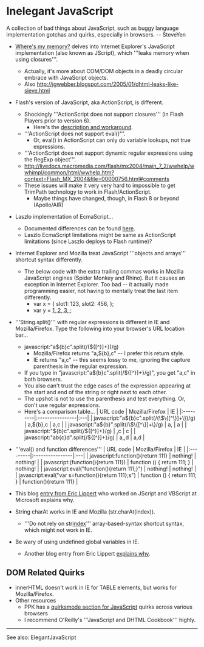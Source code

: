 # Inelegant JavaScript #

A collection of bad things about JavaScript, such as buggy language implementation gotchas and quirks, especially in browsers. -- SteveYen

  * [Where's my memory?](http://www.bazon.net/mishoo/articles.epl?art_id=824) delves into Internet Explorer's JavaScript implementation (also known as JScript), which '''leaks memory when using closures'''.
    * Actually, it's more about COM/DOM objects in a deadly circular embrace with JavaScript objects.
    * Also http://jgwebber.blogspot.com/2005/01/dhtml-leaks-like-sieve.html
  * Flash's version of JavaScript, aka ActionScript, is different.
    * Shockingly '''ActionScript does not support closures''' (in Flash Players prior to version 6).
      * Here's the [description and workaround](http://www.laszlosystems.com/~adam/blog/archives/000018.html).
    * '''ActionScript does not support eval()'''.
      * Or, eval() in ActionScript can only do variable lookups, not true expressions.
    * '''ActionScript does not support dynamic regular expressions using the RegExp object'''.
    * http://livedocs.macromedia.com/flash/mx2004/main_7_2/wwhelp/wwhimpl/common/html/wwhelp.htm?context=Flash_MX_2004&file=00000756.html#comments
    * These issues will make it very very hard to impossible to get TrimPath technology to work in Flash/ActionScript.
      * Maybe things have changed, though, in Flash 8 or beyond (Apollo/AIR)
  * Laszlo implementation of EcmaScript...
    * Documented differences can be found [here](http://www.laszlosystems.com/lps-2.2/docs/guide/ecmascript-and-lzx.html#ecmascript-and-lzx.differences).
    * Laszlo EcmaScript limitations might be same as ActionScript limitations (since Laszlo deploys to Flash runtime)?
  * Internet Explorer and Mozilla treat JavaScript '''objects and arrays''' shortcut syntax differently.
    * The below code with the extra trailing commas works in Mozilla JavaScript engines (Spider Monkey and Rhino).  But it causes an exception in Internet Explorer.  Too bad -- it actually made programming easier, not having to mentally treat the last item differently.
      * var x = { slot1: 123, slot2: 456, };
      * var y = [1, 2, 3, ](.md);
  * '''String.split()''' with regular expressions is different in IE and Mozilla/Firefox.  Type the following into your browser's URL location bar...
    * javascript:"a${b}c".split(/(\$\{[^\}]+\})/g)
      * Mozilla/Firefox returns "a,${b},c" -- I prefer this return style.
      * IE returns "a,c" -- this seems lossy to me, ignoring the capture parenthesis in the regular expression.
    * If you type in "javascript:"a${b}c".split(/\$\{[^\}]+\}/g)", you get "a,c" in both browsers.
    * You also can't trust the edge cases of the expression appearing at the start and end of the string or right next to each other.
    * The upshot is not to use the parenthesis and test everything.  Or, don't use regular expressions.
    * Here's a comparison table...
| URL code | Mozilla/Firefox | IE |
|:---------|:----------------|:---|
| javascript:"a${b}c".split(/(\$\{[^\}]+\})/g) | a,${b},c        | a,c |
| javascript:"a${b}".split(/\$\{[^\}]+\}/g) | a,              | a  |
| javascript:"${b}c".split(/\$\{[^\}]+\}/g) | ,c              | c  |
| javascript:"a${b}${c}d".split(/\$\{[^\}]+\}/g) | a,,d            | a,d |

  * '''eval() and function differences'''
| URL code | Mozilla/Firefox | IE |
|:---------|:----------------|:---|
| javascript:function(){return 111} | nothing!        | nothing! |
| javascript:(function(){return 111}) | function () { return 111; } | nothing! |
| javascript:eval("function(){return 111;}") | nothing!        | nothing! |
| javascript:eval("var s=function(){return 111};s") | function () { return 111; } | function(){return 111} |
  * This blog [entry from Eric Lippert](http://blogs.gotdotnet.com/EricLi/PermaLink.aspx/4939ad1e-b2d7-436e-a2dc-bd7665d207bf) who worked on JScript and VBScript at Microsoft explains why.

  * String charAt works in IE and Mozilla (str.charAt(index)).
    * '''Do not rely on str[index](index.md)''' array-based-syntax shortcut syntax, which might not work in IE.
  * Be wary of using undefined global variables in IE.
    * Another blog entry from Eric Lippert [explains why](http://blogs.gotdotnet.com/EricLi/PermaLink.aspx/d16a5b2a-b273-44ca-ad62-31284f03744c).

## DOM Related Quirks ##
  * innerHTML doesn't work in IE for TABLE elements, but works for Mozilla/Firefox.
  * Other resources
    * PPK has a [quirksmode section for JavaScript](http://www.quirksmode.org/js/intro.html) quirks across various browsers
    * I recommend O'Reilly's '''JavaScript and DHTML Cookbook''' highly.


---

See also: ElegantJavaScript